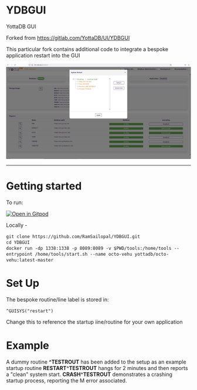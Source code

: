 <!--
/****************************************************************
 *                                                              *
 * Copyright (c) 2022 YottaDB LLC and/or its subsidiaries.      *
 * All rights reserved.                                         *
 *                                                              *
 * This source code contains the intellectual property          *
 * of its copyright holder(s), and is made available            *
 * under a license.  If you do not know the terms of            *
 * the license, please stop and do not read further.            *
 *                                                              *
 ****************************************************************/
-->

# YDBGUI

YottaDB GUI

Forked from https://gitlab.com/YottaDB/UI/YDBGUI

This particular fork contains additional code to integrate a bespoke application restart into the GUI

![main_screen](YDBGUI.JPG)

<hr>

# Getting started

To run:

[![Open in Gitpod](https://gitpod.io/button/open-in-gitpod.svg)](https://gitpod.io/#https://github.com/RamSailopal/YDBGUI)

Locally - 

    git clone https://github.com/RamSailopal/YDBGUI.git
    cd YDBGUI
    docker run -dp 1338:1338 -p 8089:8089 -v $PWD/tools:/home/tools --entrypoint /home/tools/start.sh --name octo-vehu yottadb/octo-vehu:latest-master
    
# Set Up


The bespoke routine/line label is stored in:

    ^GUISYS("restart")
    
Change this to reference the startup iine/routine for your own application

# Example

A dummy routine **^TESTROUT** has been added to the setup as an example startup routine **RESTART^TESTROUT** hangs for 2 minutes and then reports a "clean" system start. **CRASH^TESTROUT** demonstrates a crashing startup process, reporting the M error associated.
    
    
    
